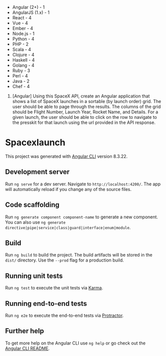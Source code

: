 - Angular (2+) - 1
- AngularJS (1.x) - 1
- React - 4
- Vue - 4 
- Ember - 4
- Node.js - 1
- Python - 4
- PHP - 2
- Scala - 4
- Clojure - 4
- Haskell - 4
- Golang - 4
- Ruby - 3
- Perl - 4
- Java - 2
- Chef - 4

1. [Angular] Using this SpaceX API, create an Angular application that shows a list of SpaceX launches in a sortable (by launch order) grid. The user should be able to page through the results. The columns of the grid should be Flight Number, Launch Year, Rocket Name, and Details. For a given launch, the user should be able to click on the row to navigate to the presskit for that launch using the url provided in the API response.

# Spacexlaunch

This project was generated with [Angular CLI](https://github.com/angular/angular-cli) version 8.3.22.

## Development server

Run `ng serve` for a dev server. Navigate to `http://localhost:4200/`. The app will automatically reload if you change any of the source files.

## Code scaffolding

Run `ng generate component component-name` to generate a new component. You can also use `ng generate directive|pipe|service|class|guard|interface|enum|module`.

## Build

Run `ng build` to build the project. The build artifacts will be stored in the `dist/` directory. Use the `--prod` flag for a production build.

## Running unit tests

Run `ng test` to execute the unit tests via [Karma](https://karma-runner.github.io).

## Running end-to-end tests

Run `ng e2e` to execute the end-to-end tests via [Protractor](http://www.protractortest.org/).

## Further help

To get more help on the Angular CLI use `ng help` or go check out the [Angular CLI README](https://github.com/angular/angular-cli/blob/master/README.md).
